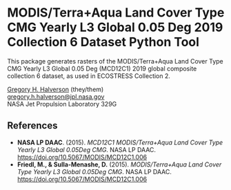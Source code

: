 # MODIS/Terra+Aqua Land Cover Type CMG Yearly L3 Global 0.05 Deg 2019 Collection 6 Dataset Python Tool

This package generates rasters of the MODIS/Terra+Aqua Land Cover Type CMG Yearly L3 Global 0.05 Deg (MCD12C1) 2019 global composite collection 6 dataset, as used in ECOSTRESS Collection 2.

[Gregory H. Halverson](https://github.com/gregory-halverson-jpl) (they/them)<br>
[gregory.h.halverson@jpl.nasa.gov](mailto:gregory.h.halverson@jpl.nasa.gov)<br>
NASA Jet Propulsion Laboratory 329G

## References

- **NASA LP DAAC**. (2015). *MCD12C1 MODIS/Terra+Aqua Land Cover Type Yearly L3 Global 0.05Deg CMG*. NASA LP DAAC. https://doi.org/10.5067/MODIS/MCD12C1.006
- **Friedl, M., & Sulla-Menashe, D.** (2015). *MODIS/Terra+Aqua Land Cover Type Yearly L3 Global 0.05Deg CMG*. NASA LP DAAC. https://doi.org/10.5067/MODIS/MCD12C1.006
